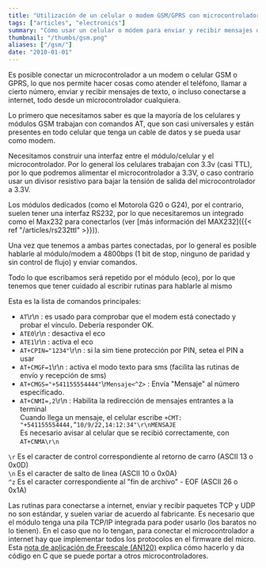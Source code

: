 ```yaml
---
title: "Utilización de un celular o modem GSM/GPRS con microcontroladores"
tags: ["articles", "electronics"]
summary: "Cómo usar un celular o módem para enviar y recibir mensajes de texto y llamadas desde un microcontrolador."
thumbnail: "/thumbs/gsm.png"
aliases: ["/gsm/"]
date: "2010-01-01"
---
```


Es posible conectar un microcontrolador a un modem o celular GSM o GPRS, lo que nos permite hacer cosas como atender el teléfono, llamar a cierto número, enviar y recibir mensajes de texto, o incluso conectarse a internet, todo desde un microcontrolador cualquiera.

Lo primero que necesitamos saber es que la mayoría de los celulares y módulos GSM trabajan con comandos AT, que son casi universales y están presentes en todo celular que tenga un cable de datos y se pueda usar como modem.

Necesitamos construir una interfaz entre el módulo/celular y el microcontrolador. Por lo general los celulares trabajan con 3.3v (casi TTL), por lo que podremos alimentar el microcontrolador a 3.3V, o caso contrario usar un divisor resistivo para bajar la tensión de salida del microcontrolador a 3.3V.

Los módulos dedicados (como el Motorola G20 o G24), por el contrario, suelen tener una interfaz RS232, por lo que necesitaremos un integrado como el Max232 para conectarlos (ver [más información del MAX232]({{< ref "/articles/rs232ttl" >}})).

Una vez que tenemos a ambas partes conectadas, por lo general es posible hablarle al módulo/modem a 4800bps (1 bit de stop, ninguno de paridad y sin control de flujo) y enviar comandos. 

Todo lo que escribamos será repetido por el módulo (eco), por lo que tenemos que tener cuidado al escribir rutinas para hablarle al mismo

Esta es la lista de comandos principales:

* `AT`\r\n : es usado para comprobar que el modem está conectado y probar el vínculo. Debería responder OK.
* `ATE0`\r\n : desactiva el eco
* `ATE1`\r\n : activa el eco
* `AT+CPIN="1234"`\r\n : si la sim tiene protección por PIN, setea el PIN a usar
* `AT+CMGF=1`\r\n : activa el modo texto para sms (facilita las rutinas de envío y recepción de sms)
* `AT+CMGS="+541155554444"`\r`Mensaje<^Z>` : Envía "Mensaje" al número especificado.
* `AT+CNMI=,2`\r\n : Habilita la redirección de mensajes entrantes a la terminal\
Cuando llega un mensaje, el celular escribe `+CMT: "+541155554444,”10/9/22,14:12:34"\r\nMENSAJE`\
Es necesario avisar al celular que se recibió correctamente, con `AT+CNMA\r\n`
		
`\r` Es el caracter de control correspondiente al retorno de carro (ASCII 13 o 0x0D)\
`\n` Es el caracter de salto de linea (ASCII 10 o 0x0A)\
`^z` Es el caracter correspondiente al "fin de archivo" - EOF (ASCII 26 o 0x1A)

Las rutinas para conectarse a internet, enviar y recibir paquetes TCP y UDP no son estándar, y suelen variar de acuerdo al fabricante. Es necesario que el módulo tenga una pila TCP/IP integrada para poder usarlo (los baratos no lo tienen). En el caso que no lo tengan, para conectar el microcontrolador a internet hay que implementar todos los protocolos en el firmware del micro. Esta [nota de aplicación de Freescale (AN120)](http://cache.freescale.com/files/microcontrollers/doc/app_note/AN2120.pdf) explica cómo hacerlo y da código en C que se puede portar a otros microcontroladores.
